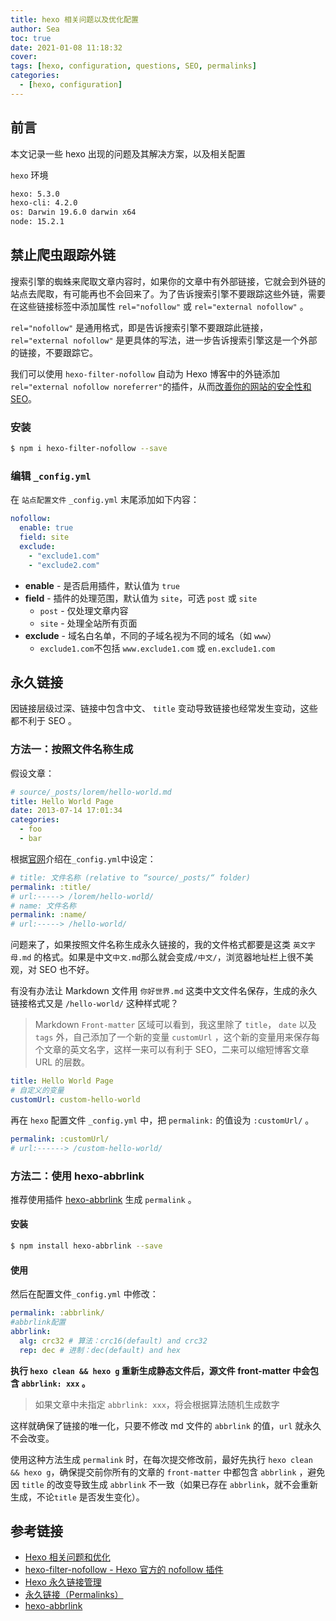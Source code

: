 ```yaml
---
title: hexo 相关问题以及优化配置
author: Sea
toc: true
date: 2021-01-08 11:18:32
cover:
tags: [hexo, configuration, questions, SEO, permalinks]
categories:
  - [hexo, configuration]
---
```


## 前言

本文记录一些 hexo 出现的问题及其解决方案，以及相关配置

`hexo` 环境

```bash env
hexo: 5.3.0
hexo-cli: 4.2.0
os: Darwin 19.6.0 darwin x64
node: 15.2.1
```

<!-- more -->

## 禁止爬虫跟踪外链

搜索引擎的蜘蛛来爬取文章内容时，如果你的文章中有外部链接，它就会到外链的站点去爬取，有可能再也不会回来了。为了告诉搜索引擎不要跟踪这些外链，需要在这些链接标签中添加属性 `rel="nofollow"` 或 `rel="external nofollow"` 。

`rel="nofollow"` 是通用格式，即是告诉搜索引擎不要跟踪此链接，`rel="external nofollow"` 是更具体的写法，进一步告诉搜索引擎这是一个外部的链接，不要跟踪它。

我们可以使用 `hexo-filter-nofollow` 自动为 Hexo 博客中的外链添加 `rel="external nofollow noreferrer"`的插件，从而[改善你的网站的安全性和 SEO](https://developer.mozilla.org/zh-CN/docs/Web/HTML/Link_types)。

### 安装

```bash install
$ npm i hexo-filter-nofollow --save
```

### 编辑 `_config.yml`

在 `站点配置文件` `_config.yml` 末尾添加如下内容：

```yml _config.yml
nofollow:
  enable: true
  field: site
  exclude:
    - "exclude1.com"
    - "exclude2.com"
```

- **enable** - 是否启用插件，默认值为 `true`
- **field** - 插件的处理范围，默认值为 `site`，可选 `post` 或 `site`
  - `post` - 仅处理文章内容
  - `site` - 处理全站所有页面
- **exclude** - 域名白名单，不同的子域名视为不同的域名（如 `www`）
  - `exclude1.com`不包括 `www.exclude1.com` 或 `en.exclude1.com`

## 永久链接

因链接层级过深、链接中包含中文、 `title` 变动导致链接也经常发生变动，这些都不利于 SEO 。

### 方法一：按照文件名称生成

假设文章：

```yml md
# source/_posts/lorem/hello-world.md
title: Hello World Page
date: 2013-07-14 17:01:34
categories:
  - foo
  - bar
```

根据[官网](https://hexo.io/zh-cn/docs/permalinks.html)介绍在`_config.yml`中设定：

```yaml _config.yml
# title: 文件名称 (relative to “source/_posts/“ folder)
permalink: :title/
# url:-----> /lorem/hello-world/
# name: 文件名称
permalink: :name/
# url:-----> /hello-world/
```

问题来了，如果按照文件名称生成永久链接的，我的文件格式都要是这类 `英文字母.md` 的格式。如果是中文`中文.md`那么就会变成`/中文/`，浏览器地址栏上很不美观，对 SEO 也不好。

有没有办法让 Markdown 文件用 `你好世界.md` 这类中文文件名保存，生成的永久链接格式又是 `/hello-world/` 这种样式呢？

> Markdown `Front-matter` 区域可以看到，我这里除了 `title`， `date` 以及 `tags` 外，自己添加了一个新的变量 `customUrl` ，这个新的变量用来保存每个文章的英文名字，这样一来可以有利于 SEO，二来可以缩短博客文章 URL 的层数。

```yml front-matter
title: Hello World Page
# 自定义的变量
customUrl: custom-hello-world
```

再在 `hexo` 配置文件 `_config.yml` 中，把 `permalink:` 的值设为 `:customUrl/` 。

```yml _config.yml
permalink: :customUrl/
# url:------> /custom-hello-world/
```

### 方法二：使用 hexo-abbrlink

推荐使用插件 [hexo-abbrlink](https://github.com/rozbo/hexo-abbrlink) 生成 `permalink` 。

#### 安装

```bash install
$ npm install hexo-abbrlink --save
```

#### 使用

然后在配置文件`_config.yml` 中修改：

```yml _config.yml
permalink: :abbrlink/
#abbrlink配置
abbrlink:
  alg: crc32 # 算法：crc16(default) and crc32
  rep: dec # 进制：dec(default) and hex
```

**执行 `hexo clean && hexo g` 重新生成静态文件后，源文件 front-matter 中会包含 `abbrlink: xxx` 。**

> 如果文章中未指定 `abbrlink: xxx`，将会根据算法随机生成数字

这样就确保了链接的唯一化，只要不修改 md 文件的 `abbrlink` 的值，`url` 就永久不会改变。

使用这种方法生成 `permalink` 时，在每次提交修改前，最好先执行 `hexo clean && hexo g`，确保提交前你所有的文章的 `front-matter` 中都包含 `abbrlink` ，避免因 `title` 的改变导致生成 `abbrlink` 不一致（如果已存在 `abbrlink`，就不会重新生成，不论`title` 是否发生变化）。

## 参考链接

- [Hexo 相关问题和优化](https://wylu.me/posts/78c745f0/)
- [hexo-filter-nofollow - Hexo 官方的 nofollow 插件](https://blog.skk.moe/post/hexo-filter-nofollow-joined-hexo-official-plugin/)
- [Hexo 永久链接管理](https://clearsky.me/hexo-permalinks.html)
- [永久链接（Permalinks）](https://hexo.io/zh-cn/docs/permalinks.html)
- [hexo-abbrlink](https://github.com/rozbo/hexo-abbrlink)

